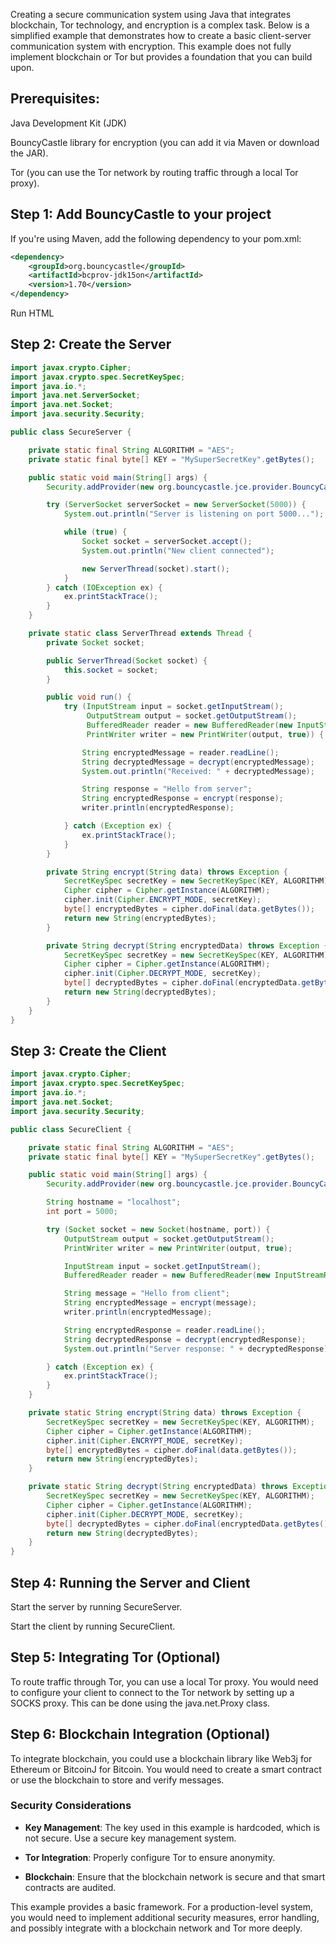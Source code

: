 Creating a secure communication system using Java that integrates blockchain, Tor technology, and encryption is a complex task. Below is a simplified example that demonstrates how to create a basic client-server communication system with encryption. This example does not fully implement blockchain or Tor but provides a foundation that you can build upon.

## Prerequisites:
Java Development Kit (JDK)

BouncyCastle library for encryption (you can add it via Maven or download the JAR).

Tor (you can use the Tor network by routing traffic through a local Tor proxy).

## Step 1: Add BouncyCastle to your project
If you're using Maven, add the following dependency to your pom.xml:

```xml
<dependency>
    <groupId>org.bouncycastle</groupId>
    <artifactId>bcprov-jdk15on</artifactId>
    <version>1.70</version>
</dependency>
```
Run HTML
## Step 2: Create the Server
```java
import javax.crypto.Cipher;
import javax.crypto.spec.SecretKeySpec;
import java.io.*;
import java.net.ServerSocket;
import java.net.Socket;
import java.security.Security;

public class SecureServer {

    private static final String ALGORITHM = "AES";
    private static final byte[] KEY = "MySuperSecretKey".getBytes();

    public static void main(String[] args) {
        Security.addProvider(new org.bouncycastle.jce.provider.BouncyCastleProvider());

        try (ServerSocket serverSocket = new ServerSocket(5000)) {
            System.out.println("Server is listening on port 5000...");

            while (true) {
                Socket socket = serverSocket.accept();
                System.out.println("New client connected");

                new ServerThread(socket).start();
            }
        } catch (IOException ex) {
            ex.printStackTrace();
        }
    }

    private static class ServerThread extends Thread {
        private Socket socket;

        public ServerThread(Socket socket) {
            this.socket = socket;
        }

        public void run() {
            try (InputStream input = socket.getInputStream();
                 OutputStream output = socket.getOutputStream();
                 BufferedReader reader = new BufferedReader(new InputStreamReader(input));
                 PrintWriter writer = new PrintWriter(output, true)) {

                String encryptedMessage = reader.readLine();
                String decryptedMessage = decrypt(encryptedMessage);
                System.out.println("Received: " + decryptedMessage);

                String response = "Hello from server";
                String encryptedResponse = encrypt(response);
                writer.println(encryptedResponse);

            } catch (Exception ex) {
                ex.printStackTrace();
            }
        }

        private String encrypt(String data) throws Exception {
            SecretKeySpec secretKey = new SecretKeySpec(KEY, ALGORITHM);
            Cipher cipher = Cipher.getInstance(ALGORITHM);
            cipher.init(Cipher.ENCRYPT_MODE, secretKey);
            byte[] encryptedBytes = cipher.doFinal(data.getBytes());
            return new String(encryptedBytes);
        }

        private String decrypt(String encryptedData) throws Exception {
            SecretKeySpec secretKey = new SecretKeySpec(KEY, ALGORITHM);
            Cipher cipher = Cipher.getInstance(ALGORITHM);
            cipher.init(Cipher.DECRYPT_MODE, secretKey);
            byte[] decryptedBytes = cipher.doFinal(encryptedData.getBytes());
            return new String(decryptedBytes);
        }
    }
}
```
## Step 3: Create the Client
```java
import javax.crypto.Cipher;
import javax.crypto.spec.SecretKeySpec;
import java.io.*;
import java.net.Socket;
import java.security.Security;

public class SecureClient {

    private static final String ALGORITHM = "AES";
    private static final byte[] KEY = "MySuperSecretKey".getBytes();

    public static void main(String[] args) {
        Security.addProvider(new org.bouncycastle.jce.provider.BouncyCastleProvider());

        String hostname = "localhost";
        int port = 5000;

        try (Socket socket = new Socket(hostname, port)) {
            OutputStream output = socket.getOutputStream();
            PrintWriter writer = new PrintWriter(output, true);

            InputStream input = socket.getInputStream();
            BufferedReader reader = new BufferedReader(new InputStreamReader(input));

            String message = "Hello from client";
            String encryptedMessage = encrypt(message);
            writer.println(encryptedMessage);

            String encryptedResponse = reader.readLine();
            String decryptedResponse = decrypt(encryptedResponse);
            System.out.println("Server response: " + decryptedResponse);

        } catch (Exception ex) {
            ex.printStackTrace();
        }
    }

    private static String encrypt(String data) throws Exception {
        SecretKeySpec secretKey = new SecretKeySpec(KEY, ALGORITHM);
        Cipher cipher = Cipher.getInstance(ALGORITHM);
        cipher.init(Cipher.ENCRYPT_MODE, secretKey);
        byte[] encryptedBytes = cipher.doFinal(data.getBytes());
        return new String(encryptedBytes);
    }

    private static String decrypt(String encryptedData) throws Exception {
        SecretKeySpec secretKey = new SecretKeySpec(KEY, ALGORITHM);
        Cipher cipher = Cipher.getInstance(ALGORITHM);
        cipher.init(Cipher.DECRYPT_MODE, secretKey);
        byte[] decryptedBytes = cipher.doFinal(encryptedData.getBytes());
        return new String(decryptedBytes);
    }
}
```
## Step 4: Running the Server and Client
Start the server by running SecureServer.

Start the client by running SecureClient.

## Step 5: Integrating Tor (Optional)
To route traffic through Tor, you can use a local Tor proxy. You would need to configure your client to connect to the Tor network by setting up a SOCKS proxy. This can be done using the java.net.Proxy class.

## Step 6: Blockchain Integration (Optional)
To integrate blockchain, you could use a blockchain library like Web3j for Ethereum or BitcoinJ for Bitcoin. You would need to create a smart contract or use the blockchain to store and verify messages.

### Security Considerations
- **Key Management**: The key used in this example is hardcoded, which is not secure. Use a secure key management system.

- **Tor Integration**: Properly configure Tor to ensure anonymity.

- **Blockchain**: Ensure that the blockchain network is secure and that smart contracts are audited.

This example provides a basic framework. For a production-level system, you would need to implement additional security measures, error handling, and possibly integrate with a blockchain network and Tor more deeply.
